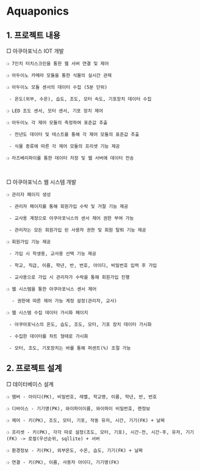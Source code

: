# Aquaponics
## 1. 프로젝트 내용

□ 아쿠아포닉스 IOT 개발

    ❍ 7인치 터치스크린을 통한 웹 서버 연결 및 제어
    
    ❍ 아두이노 카메라 모듈을 통한 식물의 실시간 관제
    
    ❍ 아두이노 모듈 센서의 데이터 수집 (5분 단위)
    
	 - 온도(외부, 수온), 습도, 조도, 모터 속도, 기포장치 데이터 수집
 
    ❍ LED 조도 센서, 모터 센서, 기포 장치 제어
    
    ❍ 아두이노 각 제어 모듈의 측정하여 표준값 추출
    
	 - 전년도 데이터 및 테스트를 통해 각 제어 모듈의 표준값 추출
 
	 - 식물 종류에 따른 각 제어 모듈의 프리셋 기능 제공
 
    ❍ 라즈베리파이를 통한 데이터 저장 및 웹 서버에 데이터 전송

<br>

□ 아쿠아포닉스 웹 시스템 개발

    ❍ 관리자 페이지 생성
    
	 - 관리자 페이지를 통해 회원가입 수락 및 거절 기능 제공
 
	 - 교사용 계정으로 아쿠아포닉스의 센서 제어 권한 부여 가능
 
	 - 관리자는 모든 회원가입 된 사용자 권한 및 회원 탈퇴 기능 제공
 
    ❍ 회원가입 기능 제공
    
	 - 가입 시 학생용, 교사용 선택 기능 제공
 
	 - 학교, 직급, 이름, 학년, 반, 번호, 아이디, 비밀번호 입력 후 가입
 
	 - 교사용으로 가입 시 관리자가 수락을 통해 회원가입 진행
 
    ❍ 웹 시스템을 통한 아쿠아포닉스 센서 제어
    
	  - 권한에 따른 제어 가능 계정 설정(관리자, 교사)
  
    ❍ 웹 시스템 수집 데이터 가시화 페이지
    
	 - 아쿠아포닉스의 온도, 습도, 조도, 모터, 기포 장치 데이터 가시화
 
	 - 수집한 데이터를 차트 형태로 가시화
 
	 - 모터, 조도, 기포장치는 바를 통해 퍼센트(%) 조절 가능

## 2. 프로젝트 설계

□ 데이터베이스 설계

    ❍ 멤버 - 아이디(PK), 비밀번호, 레벨, 학교명, 이름, 학년, 반, 번호
    
    ❍ 디바이스 - 기기명(PK), 와이파이이름, 와이파이 비밀번호, 랜정보
    
    ❍ 제어 - 키(PK), 조도, 모터, 기포, 작동 유저, 시간, 기기(FK) + 날짜
    
    ❍ 프리셋 - 키(PK), 각각 따로 설정(조도, 모터, 기포), 시간-전, 시간-후, 유저, 기기(FK) -> 로컬(우선순위, sqllite) + 서버
    
    ❍ 환경정보 - 키(PK), 외부온도, 수온, 습도, 기기(FK) + 날짜
    
    ❍ 연결 - 키(PK), 이름, 사용자 아이디, 기기명(FK)
